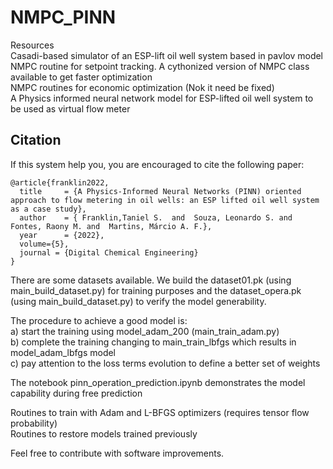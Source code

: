 # NMPC_PINN

Resources <br>
Casadi-based simulator of an ESP-lift oil well system based in pavlov model <br>
NMPC routine for setpoint tracking. A cythonized version of NMPC class available to get faster optimization <br>
NMPC routines for economic optimization (Nok  it need be fixed)<br>
A Physics informed neural network model for ESP-lifted oil well system to be used as virtual flow meter<br>

## Citation
 If this system help you, you are encouraged to cite the following paper:<br>

    @article{franklin2022,
      title     = {A Physics-Informed Neural Networks (PINN) oriented approach to flow metering in oil wells: an ESP lifted oil well system as a case study},
      author    = { Franklin,Taniel S.  and  Souza, Leonardo S. and  Fontes, Raony M. and  Martins, Márcio A. F.},
      year      = {2022},
      volume={5},
      journal = {Digital Chemical Engineering}
    } 


There are some datasets available. We build the dataset01.pk (using main_build_dataset.py) for training purposes and the dataset_opera.pk (using main_build_dataset.py) to verify the model generability. <br>

The procedure to achieve a good model is: <br>
a) start the training using model_adam_200 (main_train_adam.py)  <br>
b) complete the training changing to main_train_lbfgs which results in model_adam_lbfgs model <br>
c) pay attention to the loss terms evolution to define a better set of weights <br>

The notebook pinn_operation_prediction.ipynb demonstrates the model capability during free prediction <br>

Routines to train with Adam and L-BFGS optimizers (requires tensor flow probability)<br>
Routines to restore models trained previously <br>

Feel free to contribute with software improvements.

